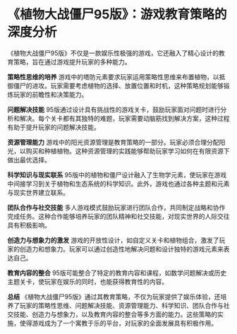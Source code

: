 # 《植物大战僵尸95版》：游戏教育策略的深度分析

《植物大战僵尸95版》不仅是一款娱乐性极强的游戏，它还融入了精心设计的教育策略，旨在通过游戏提升玩家的多种能力。

**策略性思维的培养**
游戏中的塔防元素要求玩家运用策略性思维来布置植物，以抵御僵尸的进攻。玩家需要考虑植物的选择、放置位置和时机，这种策略规划能够锻炼玩家的前瞻性和决策能力。

**问题解决技能**
95版通过设计具有挑战性的游戏关卡，鼓励玩家面对问题时进行分析和解决。每个关卡都有其独特的难题，玩家需要动脑筋找到解决方案，这种过程有助于提升玩家的问题解决技能。

**资源管理能力**
游戏中的阳光资源管理是教育策略的一部分。玩家必须合理分配阳光，以购买和种植植物。这种资源管理的实践能够帮助玩家学习如何在有限资源下做出最优选择。

**科学知识与现实联系**
95版中的植物和僵尸设计融入了生物学元素，使玩家在游戏中间接学习到关于植物和生态系统的科学知识。此外，游戏也通过各种主题和元素与现实世界建立联系。

**团队合作与社交技能**
多人游戏模式鼓励玩家进行团队合作，共同制定战略和协作完成任务。这种合作能够培养玩家的团队精神和社交技能，对现实世界的人际交往具有积极影响。

**创造力与想象力的激发**
游戏的开放性设计，如自定义关卡和植物组合，激发了玩家的创造力和想象力。玩家可以通过创造性地解决问题和设计独特的游戏元素来表达自己。

**教育内容的整合**
95版可能整合了特定的教育内容和课程，如数学问题解决或历史主题关卡，使玩家在娱乐的同时，也能获得教育性的内容。

**总结**
《植物大战僵尸95版》通过其教育策略，不仅为玩家提供了娱乐体验，还培养了玩家的策略性思维、问题解决技能、资源管理能力、科学知识、团队合作与社交技能、创造力与想象力，以及教育内容的整合等多方面的能力。这些策略的实施，使得游戏成为了一个寓教于乐的平台，对玩家的全面发展具有积极作用。